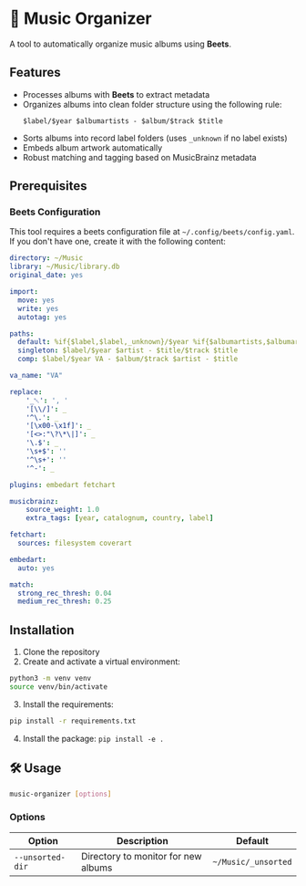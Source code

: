 # 🎵 Music Organizer

A tool to automatically organize music albums using **Beets**.


## Features

- Processes albums with **Beets** to extract metadata
- Organizes albums into clean folder structure using the following rule:
  ```
  $label/$year $albumartists - $album/$track $title
  ```
- Sorts albums into record label folders (uses `_unknown` if no label exists)
- Embeds album artwork automatically
- Robust matching and tagging based on MusicBrainz metadata

## Prerequisites

### Beets Configuration

This tool requires a beets configuration file at `~/.config/beets/config.yaml`. If you don't have one, create it with the following content:

```yaml
directory: ~/Music
library: ~/Music/library.db
original_date: yes

import:
  move: yes
  write: yes
  autotag: yes

paths:
  default: %if{$label,$label,_unknown}/$year %if{$albumartists,$albumartists,$albumartist} - $album/$track $title
  singleton: $label/$year $artist - $title/$track $title
  comp: $label/$year VA - $album/$track $artist - $title

va_name: "VA"

replace:
    '_␀': ', '
    '[\\/]': _
    '^\.': _
    '[\x00-\x1f]': _
    '[<>:"\?\*\|]': _
    '\.$': _
    '\s+$': ''
    '^\s+': ''
    '^-': _

plugins: embedart fetchart

musicbrainz:
    source_weight: 1.0
    extra_tags: [year, catalognum, country, label]

fetchart:
  sources: filesystem coverart

embedart:
  auto: yes

match:
  strong_rec_thresh: 0.04
  medium_rec_thresh: 0.25
```

## Installation

1. Clone the repository
2. Create and activate a virtual environment:
```bash
python3 -m venv venv
source venv/bin/activate
```
3. Install the requirements:
```bash
pip install -r requirements.txt
```
4. Install the package:
```pip install -e .```

## 🛠️ Usage

```bash
music-organizer [options]
```

### Options

| Option            | Description                                          | Default                  |
|-------------------|------------------------------------------------------|---------------------------|
| `--unsorted-dir`  | Directory to monitor for new albums                  | `~/Music/_unsorted`        |
